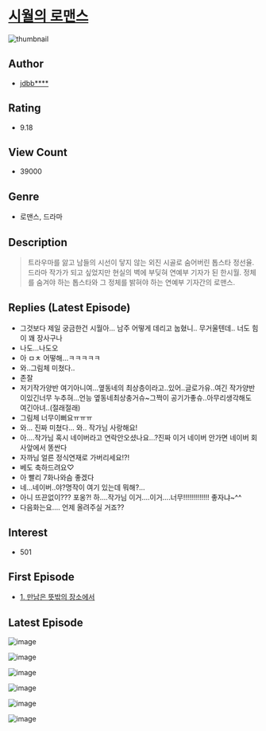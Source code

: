 # [시월의 로맨스](https://comic.naver.com/bestChallenge/list?titleId=745725)
![thumbnail](https://image-comic.pstatic.net/user_contents_data/challenge_comic/2020/04/25/333399/thumbnail_202x164b2326d79_ff37_44b7_a04f_9b27b923f7ec_00000391.JPEG)

## Author
- [jdbb****](https://comic.naver.com/artistTitle?id=333399)

## Rating
- 9.18

## View Count
- 39000

## Genre
- 로맨스, 드라마

## Description
> 트라우마를 앓고 남들의 시선이 닿지 않는 외진 시골로 숨어버린 톱스타 정선율. 드라마 작가가 되고 싶었지만 현실의 벽에 부딪혀 연예부 기자가 된 한시월. 정체를 숨겨야 하는 톱스타와 그 정체를 밝혀야 하는 연예부 기자간의 로맨스.

## Replies (Latest Episode)
- 그것보다 제일 궁금한건 시월아... 남주 어떻게 데리고 눕혔니.. 무거울텐데.. 너도 힘이 꽤 장사구나
- 나도...나도오
- 아 ㅁㅊ 어떻해...ㅋㅋㅋㅋㅋ
- 와..그림체 미쳤다..
- 존잘
- 저기작가양반 여기아니여...옆동네의 최상층이라고..있어..글로가유..여긴 작가양반이있긴너무 누추혀...언능 옆동네최상충거슈~그쩍이 공기가좋슈..아무리생각해도 여긴아녀..(절래절래)
- 그림체 너무이뻐요ㅠㅠㅠ
- 와... 진짜 미쳤다... 와.. 작가님 사랑해요!
- 아....작가님 혹시 네이버라고 연락안오셨나요...?진짜 이거 네이버 안가면 네이버 회사앞에서 똥싼다
- 자까님 얼른 정식연재로 가버리세요!?!
- 베도 축하드려요♡
- 아 빨리 7화나와슴 좋겠다
- 네...네이버..야?명작이 여기 있는데 뭐해?...
- 아니 뜨끈없이??? 포옹?! 하....작가님 이거....이거....너무!!!!!!!!!!!!! 좋자냐~^^
- 다음화는요.... 언제 올려주실 거죠??

## Interest
- 501

## First Episode
- [1. 만남은 뜻밖의 장소에서](https://comic.naver.com/bestChallenge/detail?titleId=745725&no=1)

## Latest Episode
![image](https://image-comic.pstatic.net/user_contents_data/challenge_comic/2020/05/30/333399/upload_3991989378174300772.jpeg)

![image](https://image-comic.pstatic.net/user_contents_data/challenge_comic/2020/05/30/333399/upload_3544441999738627124.jpeg)

![image](https://image-comic.pstatic.net/user_contents_data/challenge_comic/2020/05/30/333399/upload_7291950547160491577.jpeg)

![image](https://image-comic.pstatic.net/user_contents_data/challenge_comic/2020/05/30/333399/upload_3760618076964729142.jpeg)

![image](https://image-comic.pstatic.net/user_contents_data/challenge_comic/2020/05/30/333399/upload_7017229651389003876.jpeg)

![image](https://image-comic.pstatic.net/user_contents_data/challenge_comic/2020/05/30/333399/upload_4121416224022410802.jpeg)
